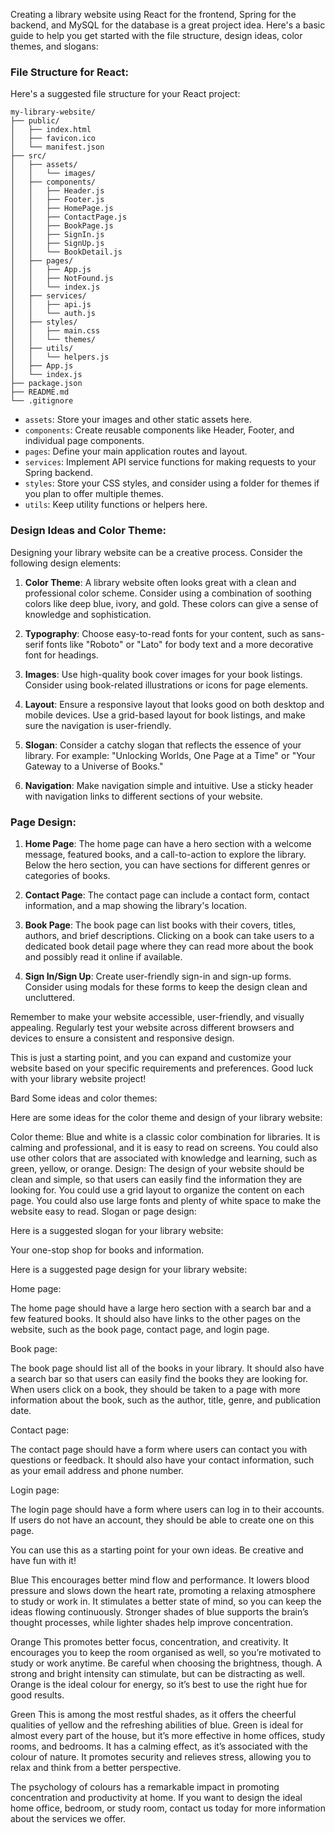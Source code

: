 Creating a library website using React for the frontend, Spring for the backend, and MySQL for the database is a great project idea. Here's a basic guide to help you get started with the file structure, design ideas, color themes, and slogans:

### File Structure for React:

Here's a suggested file structure for your React project:

```
my-library-website/
├── public/
│   ├── index.html
│   ├── favicon.ico
│   └── manifest.json
├── src/
│   ├── assets/
│   │   └── images/
│   ├── components/
│   │   ├── Header.js
│   │   ├── Footer.js
│   │   ├── HomePage.js
│   │   ├── ContactPage.js
│   │   ├── BookPage.js
│   │   ├── SignIn.js
│   │   ├── SignUp.js
│   │   └── BookDetail.js
│   ├── pages/
│   │   ├── App.js
│   │   ├── NotFound.js
│   │   └── index.js
│   ├── services/
│   │   ├── api.js
│   │   └── auth.js
│   ├── styles/
│   │   ├── main.css
│   │   └── themes/
│   ├── utils/
│   │   └── helpers.js
│   ├── App.js
│   └── index.js
├── package.json
├── README.md
└── .gitignore
```

- `assets`: Store your images and other static assets here.
- `components`: Create reusable components like Header, Footer, and individual page components.
- `pages`: Define your main application routes and layout.
- `services`: Implement API service functions for making requests to your Spring backend.
- `styles`: Store your CSS styles, and consider using a folder for themes if you plan to offer multiple themes.
- `utils`: Keep utility functions or helpers here.

### Design Ideas and Color Theme:

Designing your library website can be a creative process. Consider the following design elements:

1. **Color Theme**: A library website often looks great with a clean and professional color scheme. Consider using a combination of soothing colors like deep blue, ivory, and gold. These colors can give a sense of knowledge and sophistication.

2. **Typography**: Choose easy-to-read fonts for your content, such as sans-serif fonts like "Roboto" or "Lato" for body text and a more decorative font for headings.

3. **Images**: Use high-quality book cover images for your book listings. Consider using book-related illustrations or icons for page elements.

4. **Layout**: Ensure a responsive layout that looks good on both desktop and mobile devices. Use a grid-based layout for book listings, and make sure the navigation is user-friendly.

5. **Slogan**: Consider a catchy slogan that reflects the essence of your library. For example: "Unlocking Worlds, One Page at a Time" or "Your Gateway to a Universe of Books."

6. **Navigation**: Make navigation simple and intuitive. Use a sticky header with navigation links to different sections of your website.

### Page Design:

1. **Home Page**: The home page can have a hero section with a welcome message, featured books, and a call-to-action to explore the library. Below the hero section, you can have sections for different genres or categories of books.

2. **Contact Page**: The contact page can include a contact form, contact information, and a map showing the library's location.

3. **Book Page**: The book page can list books with their covers, titles, authors, and brief descriptions. Clicking on a book can take users to a dedicated book detail page where they can read more about the book and possibly read it online if available.

4. **Sign In/Sign Up**: Create user-friendly sign-in and sign-up forms. Consider using modals for these forms to keep the design clean and uncluttered.

Remember to make your website accessible, user-friendly, and visually appealing. Regularly test your website across different browsers and devices to ensure a consistent and responsive design.

This is just a starting point, and you can expand and customize your website based on your specific requirements and preferences. Good luck with your library website project!












Bard Some ideas and color themes:

Here are some ideas for the color theme and design of your library website:

Color theme: Blue and white is a classic color combination for libraries. It is calming and professional, and it is easy to read on screens. You could also use other colors that are associated with knowledge and learning, such as green, yellow, or orange.
Design: The design of your website should be clean and simple, so that users can easily find the information they are looking for. You could use a grid layout to organize the content on each page. You could also use large fonts and plenty of white space to make the website easy to read.
Slogan or page design:

Here is a suggested slogan for your library website:

Your one-stop shop for books and information.

Here is a suggested page design for your library website:

Home page:

The home page should have a large hero section with a search bar and a few featured books. It should also have links to the other pages on the website, such as the book page, contact page, and login page.

Book page:

The book page should list all of the books in your library. It should also have a search bar so that users can easily find the books they are looking for. When users click on a book, they should be taken to a page with more information about the book, such as the author, title, genre, and publication date.

Contact page:

The contact page should have a form where users can contact you with questions or feedback. It should also have your contact information, such as your email address and phone number.

Login page:

The login page should have a form where users can log in to their accounts. If users do not have an account, they should be able to create one on this page.

You can use this as a starting point for your own ideas. Be creative and have fun with it!






Blue
This encourages better mind flow and performance. It lowers blood pressure and slows down the heart rate, promoting a relaxing atmosphere to study or work in. It stimulates a better state of mind, so you can keep the ideas flowing continuously. Stronger shades of blue supports the brain’s thought processes, while lighter shades help improve concentration.

Orange
This promotes better focus, concentration, and creativity. It encourages you to keep the room organised as well, so you’re motivated to study or work anytime. Be careful when choosing the brightness, though. A strong and bright intensity can stimulate, but can be distracting as well. Orange is the ideal colour for energy, so it’s best to use the right hue for good results.

Green
This is among the most restful shades, as it offers the cheerful qualities of yellow and the refreshing abilities of blue. Green is ideal for almost every part of the house, but it’s more effective in home offices, study rooms, and bedrooms. It has a calming effect, as it’s associated with the colour of nature. It promotes security and relieves stress, allowing you to relax and think from a better perspective.

The psychology of colours has a remarkable impact in promoting concentration and productivity at home. If you want to design the ideal home office, bedroom, or study room, contact us today for more information about the services we offer.